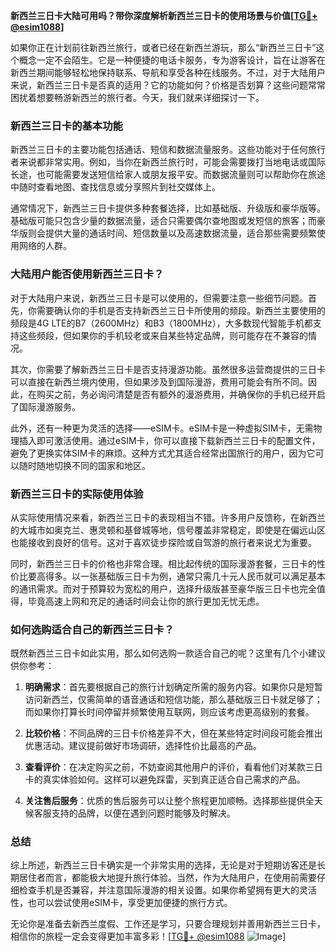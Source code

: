 **新西兰三日卡大陆可用吗？带你深度解析新西兰三日卡的使用场景与价值[[TG💪+ @esim1088](https://t.me/s/esim1088)]**

如果你正在计划前往新西兰旅行，或者已经在新西兰游玩，那么“新西兰三日卡”这个概念一定不会陌生。它是一种便捷的电话卡服务，专为游客设计，旨在让游客在新西兰期间能够轻松地保持联系、导航和享受各种在线服务。不过，对于大陆用户来说，新西兰三日卡是否真的适用？它的功能如何？价格是否划算？这些问题常常困扰着想要畅游新西兰的旅行者。今天，我们就来详细探讨一下。

### 新西兰三日卡的基本功能

新西兰三日卡的主要功能包括通话、短信和数据流量服务。这些功能对于任何旅行者来说都非常实用。例如，当你在新西兰旅行时，可能会需要拨打当地电话或国际长途，也可能需要发送短信给家人或朋友报平安。而数据流量则可以帮助你在旅途中随时查看地图、查找信息或分享照片到社交媒体上。

通常情况下，新西兰三日卡提供多种套餐选择，比如基础版、升级版和豪华版等。基础版可能只包含少量的数据流量，适合只需要偶尔查地图或发短信的旅客；而豪华版则会提供大量的通话时间、短信数量以及高速数据流量，适合那些需要频繁使用网络的人群。

### 大陆用户能否使用新西兰三日卡？

对于大陆用户来说，新西兰三日卡是可以使用的，但需要注意一些细节问题。首先，你需要确认你的手机是否支持新西兰三日卡所使用的频段。新西兰主要使用的频段是4G LTE的B7（2600MHz）和B3（1800MHz），大多数现代智能手机都支持这些频段，但如果你的手机较老或来自某些特定品牌，则可能存在不兼容的情况。

其次，你需要了解新西兰三日卡是否支持漫游功能。虽然很多运营商提供的三日卡可以直接在新西兰境内使用，但如果涉及到国际漫游，费用可能会有所不同。因此，在购买之前，务必询问清楚是否有额外的漫游费用，并确保你的手机已经开启了国际漫游服务。

此外，还有一种更为灵活的选择——eSIM卡。eSIM卡是一种虚拟SIM卡，无需物理插入即可激活使用。通过eSIM卡，你可以直接下载新西兰三日卡的配置文件，避免了更换实体SIM卡的麻烦。这种方式尤其适合经常出国旅行的用户，因为它可以随时随地切换不同的国家和地区。

### 新西兰三日卡的实际使用体验

从实际使用情况来看，新西兰三日卡的表现相当不错。许多用户反馈称，在新西兰的大城市如奥克兰、惠灵顿和基督城等地，信号覆盖非常稳定，即使是在偏远山区也能接收到良好的信号。这对于喜欢徒步探险或自驾游的旅行者来说尤为重要。

同时，新西兰三日卡的价格也非常合理。相比起传统的国际漫游套餐，三日卡的性价比要高得多。以一张基础版三日卡为例，通常只需几十元人民币就可以满足基本的通讯需求。而对于预算较为宽松的用户，选择升级版甚至豪华版三日卡也完全值得，毕竟高速上网和充足的通话时间会让你的旅行更加无忧无虑。

### 如何选购适合自己的新西兰三日卡？

既然新西兰三日卡如此实用，那么如何选购一款适合自己的呢？这里有几个小建议供你参考：

1. **明确需求**：首先要根据自己的旅行计划确定所需的服务内容。如果你只是短暂访问新西兰，仅需简单的语音通话和短信功能，那么基础版三日卡就足够了；而如果你打算长时间停留并频繁使用互联网，则应该考虑更高级别的套餐。

2. **比较价格**：不同品牌的三日卡价格差异不大，但在某些特定时间段可能会推出优惠活动。建议提前做好市场调研，选择性价比最高的产品。

3. **查看评价**：在决定购买之前，不妨查阅其他用户的评价，看看他们对某款三日卡的真实体验如何。这样可以避免踩雷，买到真正适合自己需求的产品。

4. **关注售后服务**：优质的售后服务可以让整个旅程更加顺畅。选择那些提供全天候客服支持的品牌，以便在遇到问题时能够及时解决。

### 总结

综上所述，新西兰三日卡确实是一个非常实用的选择，无论是对于短期访客还是长期居住者而言，都能极大地提升旅行体验。当然，作为大陆用户，在使用前需要仔细检查手机是否兼容，并注意国际漫游的相关设置。如果你希望拥有更大的灵活性，也可以尝试使用eSIM卡，享受更加便捷的旅行方式。

无论你是准备去新西兰度假、工作还是学习，只要合理规划并善用新西兰三日卡，相信你的旅程一定会变得更加丰富多彩！[[TG💪+ @esim1088](https://t.me/s/esim1088) ![Image](https://i.postimg.cc/4NQfJmqS/Snipaste-2025-05-13-00-14-12.png)]
